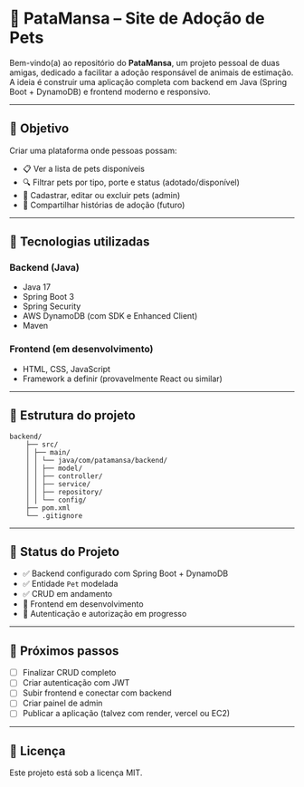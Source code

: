 # 🐾 PataMansa – Site de Adoção de Pets

Bem-vindo(a) ao repositório do **PataMansa**, um projeto pessoal de duas amigas, dedicado a facilitar a adoção responsável de animais de estimação. A ideia é construir uma aplicação completa com backend em Java (Spring Boot + DynamoDB) e frontend moderno e responsivo.

---

## 🎯 Objetivo

Criar uma plataforma onde pessoas possam:

- 📋 Ver a lista de pets disponíveis
- 🔍 Filtrar pets por tipo, porte e status (adotado/disponível)
- 📝 Cadastrar, editar ou excluir pets (admin)
- 🐶 Compartilhar histórias de adoção (futuro)

---

## 🧠 Tecnologias utilizadas

### Backend (Java)
- Java 17
- Spring Boot 3
- Spring Security
- AWS DynamoDB (com SDK e Enhanced Client)
- Maven

### Frontend (em desenvolvimento)
- HTML, CSS, JavaScript
- Framework a definir (provavelmente React ou similar)

---

## 📁 Estrutura do projeto
    backend/
        ├── src/
        │ ├── main/
        │ │ └── java/com/patamansa/backend/
        │ │ ├── model/
        │ │ ├── controller/
        │ │ ├── service/
        │ │ ├── repository/
        │ │ └── config/
        ├── pom.xml
        └── .gitignore


---

## 🚧 Status do Projeto

- ✅ Backend configurado com Spring Boot + DynamoDB
- ✅ Entidade `Pet` modelada
- ✅ CRUD em andamento
- 🚧 Frontend em desenvolvimento
- 📝 Autenticação e autorização em progresso

---

## 📌 Próximos passos

- [ ] Finalizar CRUD completo
- [ ] Criar autenticação com JWT
- [ ] Subir frontend e conectar com backend
- [ ] Criar painel de admin
- [ ] Publicar a aplicação (talvez com render, vercel ou EC2)

---

## 📄 Licença

Este projeto está sob a licença MIT.
